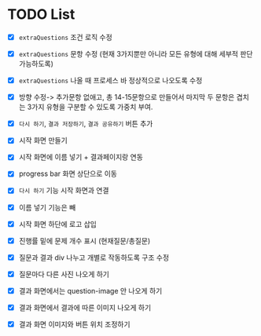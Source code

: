 # TODO List

- [x] `extraQuestions` 조건 로직 수정
- [x] `extraQuestions` 문항 수정 (현재 3가지뿐만 아니라 모든 유형에 대해 세부적 판단 가능하도록)
- [x] `extraQuestions` 나올 때 프로세스 바 정상적으로 나오도록 수정

- [x] 방향 수정-> 추가문항 없애고, 총 14-15문항으로 만들어서 마지막 두 문항은 겹치는 3가지 유형을 구분할 수 있도록 가중치 부여.
- [x] `다시 하기`, `결과 저장하기`, `결과 공유하기` 버튼 추가
- [x] 시작 화면 만들기
- [x] 시작 화면에 이름 넣기 + 결과페이지랑 연동
- [x] progress bar 화면 상단으로 이동
- [x] `다시 하기` 기능 시작 화면과 연결

- [x] 이름 넣기 기능은 빼
- [x] 시작 화면 하단에 로고 삽입
- [x] 진행률 밑에 문제 개수 표시 (현재질문/총질문)

- [x] 질문과 결과 div 나누고 개별로 작동하도록 구조 수정
- [x] 질문마다 다른 사진 나오게 하기
- [x] 결과 화면에서는 question-image 안 나오게 하기
- [x] 결과 화면에서 결과에 따른 이미지 나오게 하기
- [x] 결과 화면 이미지와 버튼 위치 조정하기